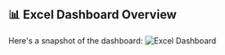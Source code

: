 ## 📊 Excel Dashboard Overview
Here's a snapshot of the dashboard:
![Excel Dashboard](dashboard.png)
